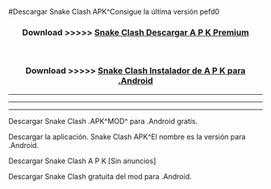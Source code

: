 #Descargar Snake Clash APK^Consigue la última versión pefd0



<div align="center">
<h3>Download >>>>> <a href="https://es-sites.web.app/?es= Snake Clash">Snake Clash Descargar A P K Premium</a></h3><br>

<h3>Download >>>>> <a href="https://es-sites.web.app/?es= Snake Clash">Snake Clash Instalador de A P K para .Android</a></h3>
</div>


----------------------------------------------------------

----------------------------------------------------------

----------------------------------------------------------

Descargar Snake Clash .APK^MOD^ para .Android gratis.

Descargar la aplicación. Snake Clash APK^El nombre es la versión para .Android.

Descargar Snake Clash A P K [Sin anuncios]

Descargar Snake Clash gratuita del mod para .Android.